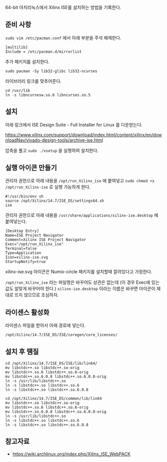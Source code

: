 64-bit 아치리눅스에서 Xilinx ISE를 설치하는 방법을 기록한다.

## 준비 사항

`sudo vim /etc/pacman.conf` 에서 아래 부분을 주석 해제한다.

```
[multilib]
Include = /etc/pacman.d/mirrorlist
```

추가 패키지를 설치한다.

```
sudo pacman -Sy lib32-glibc lib32-ncurses
```

라이브러리 링크를 맞추어준다.

```
cd /usr/lib
ln -s libncursesw.so.6 libncurses.so.5
```

## 설치

아래 링크에서 ISE Design Suite - Full Installer for Linux 를 다운받는다.

https://www.xilinx.com/support/download/index.html/content/xilinx/en/downloadNav/vivado-design-tools/archive-ise.html

압축을 풀고 `sudo ./xsetup` 을 실행하여 설치한다.

## 실행 아이콘 만들기

관리자 권한으로 아래 내용을 `/opt/run_Xilinx_ise` 에 붙여넣고 `sudo chmod +x /opt/run_Xilinx-ise` 로 실행 가능하게 한다.

```
#!/usr/bin/env sh
source /opt/Xilinx/14.7/ISE_DS/settings64.sh
ise
```

관리자 권한으로 아래 내용을 `/usr/share/applications/xilinx-ise.desktop` 에 붙여넣는다.

```
[Desktop Entry]
Name=ISE Project Navigator
Comment=Xilinx ISE Project Navigator
Exec="/opt/run_Xilinx_ise"
Terminal=false
Type=Application
Icon=xilinx-ise.svg
StartupNotify=true
```

xilinx-ise.svg 아이콘은 Numix-circle 패키지를 설치할때 깔려있다고 가정한다.

`/opt/run_Xilinx_ise` 라는 파일명은 바꾸어도 상관은 없는데 (이 경우 Exec에 있는 값도 알맞게 바꾸어야 한다.) `xilinx-ise.desktop` 이라는 이름은 바꾸면 아이콘이 제대로 뜨지 않으므로 조심하자.

## 라이센스 활성화

라이센스 파일을 받아서 아래 경로에 넣는다.

```
/opt/Xilinx/14.7/ISE_DS/ISE/coregen/core_licenses/
```

## 설치 후 땜질

```
cd /opt/Xilinx/14.7/ISE_DS/ISE/lib/lin64/
mv libstdc++.so libstdc++.so-orig
mv libstdc++.so.6 libstdc++.so.6-orig
mv libstdc++.so.6.0.8 libstdc++.so.6.0.8-orig
ln -s /usr/lib/libstdc++.so
ln -s libstdc++.so libstdc++.so.6
ln -s libstdc++.so libstdc++.so.6.0.8

cd /opt/Xilinx/14.7/ISE_DS/common/lib/lin64
mv libstdc++.so libstdc++.so-orig
mv libstdc++.so.6 libstdc++.so.6-orig
mv libstdc++.so.6.0.8 libstdc++.so.6.0.8-orig
ln -s /usr/lib/libstdc++.so
ln -s libstdc++.so libstdc++.so.6
ln -s libstdc++.so libstdc++.so.6.0.8
```

## 참고자료

* https://wiki.archlinux.org/index.php/Xilinx_ISE_WebPACK
